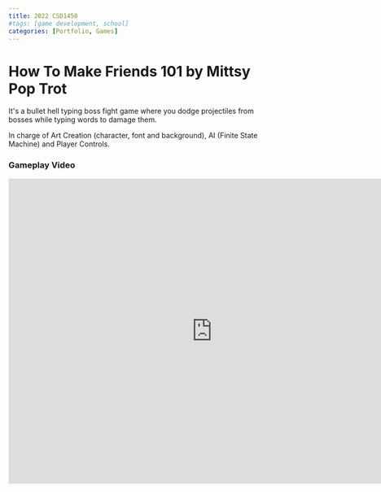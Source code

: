 ```yaml
---
title: 2022 CSD1450
#tags: [game development, school]
categories: [Portfolio, Games]
---
```


# How To Make Friends 101 by Mittsy Pop Trot

It's a bullet hell typing boss fight game where you dodge projectiles from bosses while typing words to damage them.

In charge of Art Creation (character, font and background), AI (Finite State Machine) and Player Controls.

### Gameplay Video
<iframe width="800" height="600" src="https://www.youtube.com/embed/BLiuOvVnWAg?si=qUxweSCF6vkCcYRD" title="YouTube video player" frameborder="0" allow="accelerometer; autoplay; clipboard-write; encrypted-media; gyroscope; picture-in-picture; web-share" referrerpolicy="strict-origin-when-cross-origin" allowfullscreen></iframe>